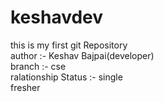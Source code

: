 # keshavdev
this is my first git Repository
<br>
author :- Keshav Bajpai(developer)<br>
branch :- cse<br>
ralationship Status :- single<br>
fresher